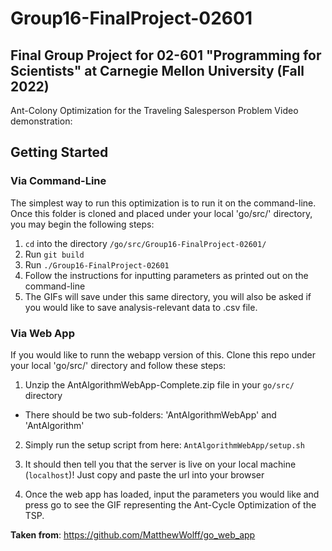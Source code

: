 # Group16-FinalProject-02601

## Final Group Project for 02-601 "Programming for Scientists" at Carnegie Mellon University (Fall 2022)

Ant-Colony Optimization for the Traveling Salesperson Problem
Video demonstration:

## Getting Started

### Via Command-Line
The simplest way to run this optimization is to run it on the command-line. Once this folder is cloned and placed under your local 'go/src/' directory, you may begin the following steps:
1. ```cd``` into the directory ```/go/src/Group16-FinalProject-02601/```
2. Run ``` git build ```
3. Run ```./Group16-FinalProject-02601```
4. Follow the instructions for inputting parameters as printed out on the command-line
5. The GIFs will save under this same directory, you will also be asked if you would like to save analysis-relevant data to .csv file.


### Via Web App
If you would like to runn the webapp version of this. Clone this repo under your local 'go/src/' directory and follow these steps:

1. Unzip the AntAlgorithmWebApp-Complete.zip file in your ```go/src/``` directory
- There should be two sub-folders: 'AntAlgorithmWebApp' and 'AntAlgorithm'

2. Simply run the setup script from here:
```AntAlgorithmWebApp/setup.sh```

3. It should then tell you that the server is live on your local machine (`localhost`)! Just copy and paste the url into your browser

4. Once the web app has loaded, input the parameters you would like and press go to see the GIF representing the Ant-Cycle Optimization of the TSP.

**Taken from**: https://github.com/MatthewWolff/go_web_app



